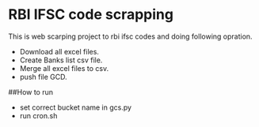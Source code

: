 # RBI IFSC code scrapping
This is web scarping project to rbi ifsc codes  and doing following opration.
* Download all excel files.
* Create Banks list csv  file.
* Merge all excel files to csv.
* push file GCD.

##How to run
* set correct bucket name in gcs.py
* run cron.sh 
